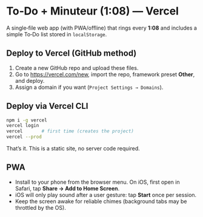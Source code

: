 # To‑Do + Minuteur (1:08) — Vercel

A single‑file web app (with PWA/offline) that rings every **1:08** and includes a simple To‑Do list stored in `localStorage`.

## Deploy to Vercel (GitHub method)
1. Create a new GitHub repo and upload these files.
2. Go to https://vercel.com/new, import the repo, framework preset **Other**, and deploy.
3. Assign a domain if you want (`Project Settings → Domains`).

## Deploy via Vercel CLI
```bash
npm i -g vercel
vercel login
vercel       # first time (creates the project)
vercel --prod
```

That’s it. This is a static site, no server code required.

## PWA
- Install to your phone from the browser menu. On iOS, first open in Safari, tap **Share → Add to Home Screen**.
- iOS will only play sound after a user gesture: tap **Start** once per session.
- Keep the screen awake for reliable chimes (background tabs may be throttled by the OS).
